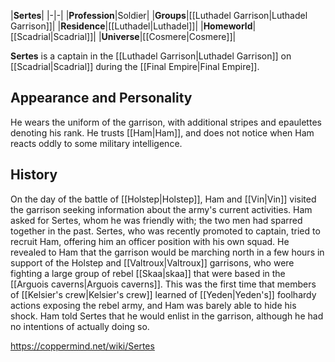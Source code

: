 |**Sertes**|
|-|-|
|**Profession**|Soldier|
|**Groups**|[[Luthadel Garrison\|Luthadel Garrison]]|
|**Residence**|[[Luthadel\|Luthadel]]|
|**Homeworld**|[[Scadrial\|Scadrial]]|
|**Universe**|[[Cosmere\|Cosmere]]|

**Sertes** is a captain in the [[Luthadel Garrison\|Luthadel Garrison]] on [[Scadrial\|Scadrial]] during the [[Final Empire\|Final Empire]].

## Appearance and Personality
He wears the uniform of the garrison, with additional stripes and epaulettes denoting his rank. He trusts [[Ham\|Ham]], and does not notice when Ham reacts oddly to some military intelligence.

## History
On the day of the battle of [[Holstep\|Holstep]], Ham and [[Vin\|Vin]] visited the garrison seeking information about the army's current activities. Ham asked for Sertes, whom he was friendly with; the two men had sparred together in the past. Sertes, who was recently promoted to captain, tried to recruit Ham, offering him an officer position with his own squad. He revealed to Ham that the garrison would be marching north in a few hours in support of the Holstep and [[Valtroux\|Valtroux]] garrisons, who were fighting a large group of rebel [[Skaa\|skaa]] that were based in the [[Arguois caverns\|Arguois caverns]]. This was the first time that members of [[Kelsier's crew\|Kelsier's crew]] learned of [[Yeden\|Yeden's]] foolhardy actions exposing the rebel army, and Ham was barely able to hide his shock. Ham told Sertes that he would enlist in the garrison, although he had no intentions of actually doing so.



https://coppermind.net/wiki/Sertes